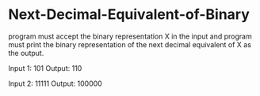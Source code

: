 # Next-Decimal-Equivalent-of-Binary
program must accept the binary representation X in the input and program must print the binary representation of the next decimal equivalent of X as the output.

Input 1: 101
Output: 110

Input 2: 11111
Output: 100000
